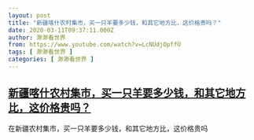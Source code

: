 ```yaml
---
layout: post
title: "新疆喀什农村集市，买一只羊要多少钱，和其它地方比，这价格贵吗？"
date: 2020-03-11T09:37:11.000Z
author: 渺渺看世界
from: https://www.youtube.com/watch?v=LcNUdjOpffU
tags: [ 渺渺看世界 ]
categories: [ 渺渺看世界 ]
---
```

<!--1583919431000-->
[新疆喀什农村集市，买一只羊要多少钱，和其它地方比，这价格贵吗？](https://www.youtube.com/watch?v=LcNUdjOpffU)
------

<div>
在新疆农村集市，买一只羊要多少钱，和其它地方比，这价格贵吗
</div>
